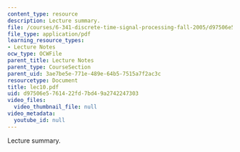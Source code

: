 ```yaml
---
content_type: resource
description: Lecture summary.
file: /courses/6-341-discrete-time-signal-processing-fall-2005/d97506e5761422fd7bd49a2742247303_lec10.pdf
file_type: application/pdf
learning_resource_types:
- Lecture Notes
ocw_type: OCWFile
parent_title: Lecture Notes
parent_type: CourseSection
parent_uid: 3ae7be5e-771e-489e-64b5-7515a7f2ac3c
resourcetype: Document
title: lec10.pdf
uid: d97506e5-7614-22fd-7bd4-9a2742247303
video_files:
  video_thumbnail_file: null
video_metadata:
  youtube_id: null
---
```

Lecture summary.

